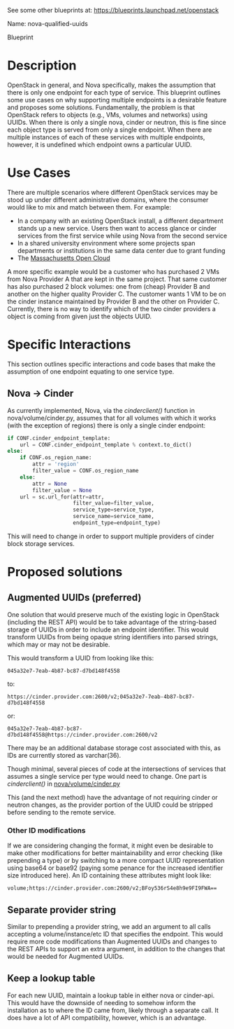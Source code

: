 See some other blueprints at: https://blueprints.launchpad.net/openstack

Name: nova-qualified-uuids

Blueprint

# Description

OpenStack in general, and Nova specifically, makes the assumption that there is only one endpoint for each type of service. This blueprint outlines some use cases on why supporting multiple endpoints is a desirable feature and proposes some solutions. Fundamentally, the problem is that OpenStack refers to objects (e.g., VMs, volumes and networks) using UUIDs. When there is only a single nova, cinder or neutron, this is fine since each object type is served from only a single endpoint. When there are multiple instances of each of these services with multiple endpoints, however, it is undefined which endpoint owns a particular UUID.

# Use Cases
There are multiple scenarios where different OpenStack services may be stood up under different administrative domains, where the consumer would like to mix and match between them.  For example:
* In a company with an existing OpenStack install, a different department stands up a new service. Users then want to access glance or cinder services from the first service while using Nova from the second service
* In a shared university environment where some projects span departments or institutions in the same data center due to grant funding 
* The [Massachusetts Open Cloud](http://massopencloud.org)

A more specific example would be a customer who has purchased 2 VMs from Nova Provider A that are kept in the same project. That same customer has also purchased 2 block volumes: one from (cheap) Provider B and another on the higher quality Provider C. The customer wants 1 VM to be on the cinder instance maintained by Provider B and the other on Provider C. Currently, there is no way to identify which of the two cinder providers a object is coming from given just the objects UUID.

# Specific Interactions
This section outlines specific interactions and code bases that make the assumption of one endpoint equating to one service type.

## Nova -> Cinder
As currently implemented, Nova, via the _cinderclient()_ function in nova/volume/cinder.py, assumes that for all volumes with which it works (with the exception of regions) there is only a single cinder endpoint:
```python
if CONF.cinder_endpoint_template:
    url = CONF.cinder_endpoint_template % context.to_dict()
else:
    if CONF.os_region_name:
        attr = 'region'
        filter_value = CONF.os_region_name
    else:
        attr = None
        filter_value = None
    url = sc.url_for(attr=attr,
                     filter_value=filter_value,
                     service_type=service_type,
                     service_name=service_name,
                     endpoint_type=endpoint_type)
```

This will need to change in order to support multiple providers of cinder block storage services.

# Proposed solutions

## Augmented UUIDs (preferred)
One solution that would preserve much of the existing logic in OpenStack (including the REST API) would be to take advantage of the string-based storage of UUIDs in order to include an endpoint identifier. This would transform UUIDs from being opaque string identifiers into parsed strings, which may or may not be desirable.

This would transform a UUID from looking like this:

    045a32e7-7eab-4b87-bc87-d7bd148f4558
to:

    https://cinder.provider.com:2600/v2;045a32e7-7eab-4b87-bc87-d7bd148f4558
or:

    045a32e7-7eab-4b87-bc87-d7bd148f4558@https://cinder.provider.com:2600/v2

There may be an additional database storage cost associated with this, as IDs are currently stored as varchar(36).

Though minimal, several pieces of code at the intersections of services that assumes a single service per type would need to change. One part is *cinderclient()* in [nova/volume/cinder.py](https://raw.githubusercontent.com/openstack/nova/HEAD/nova/volume/cinder.py)

This (and the next method) have the advantage of not requiring cinder or neutron changes, as the provider portion of the UUID could be stripped before sending to the remote service.

### Other ID modifications
If we are considering changing the format, it might even be desirable to make other modifications for better maintainability and error checking (like prepending a type) or by switching to a more compact UUID representation using base64 or base92 (paying some penance for the increased identifier size introduced here). An ID containing these attributes might look like:

    volume;https://cinder.provider.com:2600/v2;BFoy536rS4e8h9e9FI9FWA==

## Separate provider string

Similar to prepending a provider string, we add an argument to all calls accepting a volume/instance/etc ID that specifies the endpoint. This would require more code modifications than Augmented UUIDs and changes to the REST APIs to support an extra argument, in addition to the changes that would be needed for Augmented UUIDs.

## Keep a lookup table

For each new UUID, maintain a lookup table in either nova or cinder-api. This would have the downside of
needing to somehow inform the installation as to where the ID came from, likely
through a separate call. It does have a lot of API compatibility, however, which is
an advantage.
